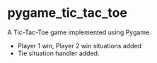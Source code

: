 # pygame_tic_tac_toe
A Tic-Tac-Toe game implemented using Pygame.

- Player 1 win, Player 2 win situations added
- Tie situation handler added.
